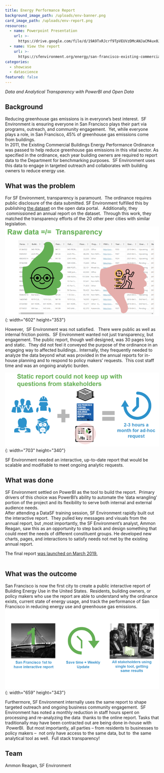 ```yaml
---
title: Energy Performance Report
background_image_path: /uploads/env-banner.png
card_image_path: /uploads/env-report.png
resources:
  - name: Powerpoint Presentation
    url: >-
      https://drive.google.com/file/d/19A9TxRJcrf9TpVEUVzDMcANJaCM4ux0J/view?usp=sharing
  - name: View the report
    url: >-
      https://sfenvironment.org/energy/san-francisco-existing-commercial-buildings-performance-report
categories:
  - showcase
  - datascience
featured: false
---
```


*Data and Analytical Transparency with PowerBI and Open Data*

## Background

Reducing greenhouse gas emissions is in everyone’s best interest. &nbsp;SF Environment is ensuring everyone in San Francisco plays their part via programs, outreach, and community engagement. &nbsp;Yet, while everyone plays a role, in San Francisco, 45% of greenhouse gas emissions come from buildings.&nbsp;<br>In 2011, the Existing Commercial Buildings Energy Performance Ordinance was passed to help reduce greenhouse gas emissions in this vital sector. As specified in the ordinance, each year building owners are required to report data to the Department for benchmarking purposes. &nbsp;SF Environment uses this data to engage in targeted outreach and collaborates with building owners to reduce energy use.

## What was the problem

For SF Environment, transparency is paramount. &nbsp;The ordinance requires public disclosure of the data submitted. SF Environment fulfilled this by publishing [the dataset](https://data.sfgov.org/Energy-and-Environment/Existing-Commercial-Buildings-Energy-Performance-O/j2j3-acqj) on the open data portal. &nbsp; Additionally, they &nbsp;commissioned an annual report on the dataset. &nbsp;Through this work, they matched the transparency efforts of the 20 other peer cities with similar legislation.<br>![](/uploads/env-raw-data.png){: width="602" height="353"}

However, &nbsp;SF Environment was not satisfied. &nbsp; There were public as well as internal friction points. &nbsp;SF Environment wanted not just transparency, but engagement. The public report, though well designed, was 30 pages long and static. &nbsp;They did not feel it conveyed the purpose of the ordinance in an engaging way to affected buildings.. Internally, they frequently needed to analyze the data beyond what was provided in the annual reports for in-house planning and to respond to policy makers’ requests. &nbsp;This cost staff time and was an ongoing analytic burden.

![](/uploads/env-statis-report.png){: width="703" height="340"}

SF Environment needed an interactive, up-to-date report that would be scalable and modifiable to meet ongoing analytic requests.

## What was done

SF Environment settled on PowerBI as the tool to build the report. &nbsp;Primary drivers of this choice was PowerBI’s ability to automate the ‘data wrangling’ portion of the project and its flexibility to serve both internal and external audience needs.<br>After attending a DataSF training session, SF Environment rapidly built out the interactive report. &nbsp;They pulled key messages and visuals from the annual report, but ,most importantly, the SF Environment’s analyst, Ammon Reagan, saw this as an opportunity to step back and design something that could meet the needs of different constituent groups. He developed new charts, pages, and interactions to satisfy needs not met by the existing annual report. &nbsp;

The final report [was launched on March 2019.](https://sfenvironment.org/energy/san-francisco-existing-buildings-performance-report)<br>&nbsp;

## What was the outcome

San Francisco is now the first city to create a public interactive report of Building Energy Use in the United States. &nbsp;Residents, building owners, or policy makers who use the report are able to understand why the ordinance exists, current state of energy usage, and track the performance of San Francisco in reducing energy use and greenhouse gas emissions.<br>![](/uploads/env-1-report.png){: width="659" height="343"}

Furthermore, SF Environment internally uses the same report to shape targeted outreach and ongoing business community engagement. &nbsp;SF Environment has noted a monthly reduction in staff hours spent on processing and re-analyzing the data &nbsp;thanks to the online report. Tasks that traditionally may have been contracted out are being done in-house with &nbsp;PowerBI. &nbsp;But most importantly, all parties – from residents to businesses to policy makers – &nbsp;not only have access to the same data, but to &nbsp;the same analytical tool as well. &nbsp;Full stack transparency\!

## Team

Ammon Reagan, SF Environment

### &nbsp;